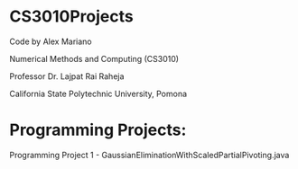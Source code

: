 # CS3010Projects

Code by Alex Mariano

Numerical Methods and Computing (CS3010)

Professor Dr. Lajpat Rai Raheja

California State Polytechnic University, Pomona


# Programming Projects:
Programming Project 1 - GaussianEliminationWithScaledPartialPivoting.java
